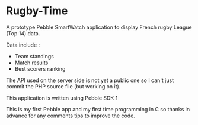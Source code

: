 Rugby-Time
==========

A prototype Pebble SmartWatch application to display French rugby League (Top 14) data.

Data include :

- Team standings
- Match results
- Best scorers ranking

The API used on the server side is not yet a public one so I can't just commit the PHP source file (but working on it).

This application is written using Pebble SDK 1

This is my first Pebble app and my first time programming in C so thanks in advance for any comments tips to improve the code.
